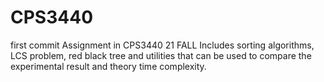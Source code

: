 # CPS3440
first commit
Assignment in CPS3440 21 FALL
Includes sorting algorithms, LCS problem, red black tree and utilities that can be used to compare the experimental result and theory time complexity.
